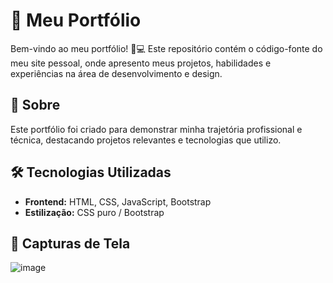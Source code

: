 # 🚀 Meu Portfólio  

Bem-vindo ao meu portfólio! 🎨💻 Este repositório contém o código-fonte do meu site pessoal, onde apresento meus projetos, habilidades e experiências na área de desenvolvimento e design.  

## 📌 Sobre  
Este portfólio foi criado para demonstrar minha trajetória profissional e técnica, destacando projetos relevantes e tecnologias que utilizo.  

## 🛠️ Tecnologias Utilizadas  
- **Frontend:** HTML, CSS, JavaScript, Bootstrap
- **Estilização:** CSS puro / Bootstrap 

## 📸 Capturas de Tela  
![image](https://github.com/user-attachments/assets/d0fe159e-73ce-4784-bda9-1f9c49e4b803)


